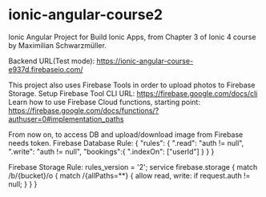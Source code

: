 # ionic-angular-course2
Ionic Angular Project for Build Ionic Apps, from Chapter 3 of Ionic 4 course by Maximilian Schwarzmüller.


Backend URL(Test mode): https://ionic-angular-course-e937d.firebaseio.com/

This project also uses Firebase Tools in order to upload photos to Firebase Storage.
Setup Firebase Tool CLI URL: https://firebase.google.com/docs/cli
Learn how to use Firebase Cloud functions, starting point: https://firebase.google.com/docs/functions/?authuser=0#implementation_paths

From now on, to access DB and upload/download image from Firebase needs token.
Firebase Database Rule: 
{
  "rules": {
    ".read": "auth != null",
    ".write": "auth != null",
    "bookings":{
      ".indexOn": ["userId"]
    }
  }
}

Firebase Storage Rule: 
rules_version = '2';
service firebase.storage {
  match /b/{bucket}/o {
    match /{allPaths=**} {
      allow read, write: if request.auth != null;
    }
  }
}
